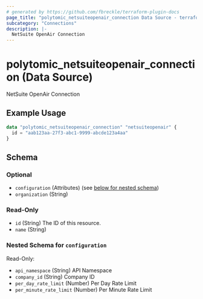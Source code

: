 ```yaml
---
# generated by https://github.com/fbreckle/terraform-plugin-docs
page_title: "polytomic_netsuiteopenair_connection Data Source - terraform-provider-polytomic"
subcategory: "Connections"
description: |-
  NetSuite OpenAir Connection
---
```


# polytomic_netsuiteopenair_connection (Data Source)

NetSuite OpenAir Connection

## Example Usage

```terraform
data "polytomic_netsuiteopenair_connection" "netsuiteopenair" {
  id = "aab123aa-27f3-abc1-9999-abcde123a4aa"
}
```

<!-- schema generated by tfplugindocs -->
## Schema

### Optional

- `configuration` (Attributes) (see [below for nested schema](#nestedatt--configuration))
- `organization` (String)

### Read-Only

- `id` (String) The ID of this resource.
- `name` (String)

<a id="nestedatt--configuration"></a>
### Nested Schema for `configuration`

Read-Only:

- `api_namespace` (String) API Namespace
- `company_id` (String) Company ID
- `per_day_rate_limit` (Number) Per Day Rate Limit
- `per_minute_rate_limit` (Number) Per Minute Rate Limit



